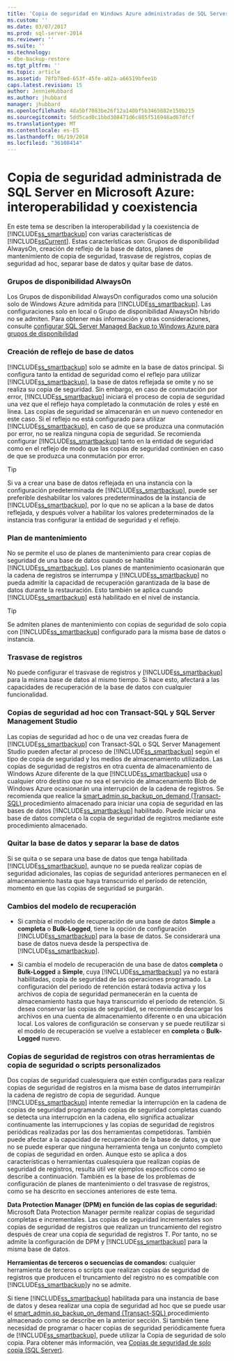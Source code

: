 ```yaml
---
title: 'Copia de seguridad en Windows Azure administradas de SQL Server: interoperabilidad y coexistencia | Documentos de Microsoft'
ms.custom: ''
ms.date: 03/07/2017
ms.prod: sql-server-2014
ms.reviewer: ''
ms.suite: ''
ms.technology:
- dbe-backup-restore
ms.tgt_pltfrm: ''
ms.topic: article
ms.assetid: 78fb78ed-653f-45fe-a02a-a66519bfee1b
caps.latest.revision: 15
author: JennieHubbard
ms.author: jhubbard
manager: jhubbard
ms.openlocfilehash: 4da5bf7083be26f12a140bf5b3465882e150b215
ms.sourcegitcommit: 5dd5cad0c1bbd308471d6c885f516948ad67dfcf
ms.translationtype: MT
ms.contentlocale: es-ES
ms.lasthandoff: 06/19/2018
ms.locfileid: "36108414"
---
```

# <a name="sql-server-managed-backup-to-windows-azure-interoperability-and-coexistence"></a>Copia de seguridad administrada de SQL Server en Microsoft Azure: interoperabilidad y coexistencia
  En este tema se describen la interoperabilidad y la coexistencia de [!INCLUDE[ss_smartbackup](../includes/ss-smartbackup-md.md)] con varias características de [!INCLUDE[ssCurrent](../includes/sscurrent-md.md)]. Estas características son: Grupos de disponibilidad AlwaysOn, creación de reflejo de la base de datos, planes de mantenimiento de copia de seguridad, trasvase de registros, copias de seguridad ad hoc, separar base de datos y quitar base de datos.  
  
### <a name="alwayson-availability-groups"></a>Grupos de disponibilidad AlwaysOn  
 Los Grupos de disponibilidad AlwaysOn configurados como una solución solo de Windows Azure admitida para [!INCLUDE[ss_smartbackup](../includes/ss-smartbackup-md.md)]. Las configuraciones solo en local o Grupo de disponibilidad AlwaysOn híbrido no se admiten. Para obtener más información y otras consideraciones, consulte [configurar SQL Server Managed Backup to Windows Azure para grupos de disponibilidad](../../2014/database-engine/setting-up-sql-server-managed-backup-to-windows-azure-for-availability-groups.md)  
  
### <a name="database-mirroring"></a>Creación de reflejo de base de datos  
 [!INCLUDE[ss_smartbackup](../includes/ss-smartbackup-md.md)] solo se admite en la base de datos principal. Si configura tanto la entidad de seguridad como el reflejo para utilizar [!INCLUDE[ss_smartbackup](../includes/ss-smartbackup-md.md)], la base de datos reflejada se omite y no se realiza su copia de seguridad. Sin embargo, en caso de conmutación por error, [!INCLUDE[ss_smartbackup](../includes/ss-smartbackup-md.md)] iniciará el proceso de copia de seguridad una vez que el reflejo haya completado la conmutación de roles y esté en línea. Las copias de seguridad se almacenarán en un nuevo contenedor en este caso. Si el reflejo no está configurado para utilizar [!INCLUDE[ss_smartbackup](../includes/ss-smartbackup-md.md)], en caso de que se produzca una conmutación por error, no se realiza ninguna copia de seguridad. Se recomienda configurar [!INCLUDE[ss_smartbackup](../includes/ss-smartbackup-md.md)] tanto en la entidad de seguridad como en el reflejo de modo que las copias de seguridad continúen en caso de que se produzca una conmutación por error.  
  
> [!TIP]  
>  Si va a crear una base de datos reflejada en una instancia con la configuración predeterminada de [!INCLUDE[ss_smartbackup](../includes/ss-smartbackup-md.md)], puede ser preferible deshabilitar los valores predeterminados de la instancia de [!INCLUDE[ss_smartbackup](../includes/ss-smartbackup-md.md)], por lo que no se aplican a la base de datos reflejada, y después volver a habilitar los valores predeterminados de la instancia tras configurar la entidad de seguridad y el reflejo.  
  
### <a name="maintenance-plan"></a>Plan de mantenimiento  
 No se permite el uso de planes de mantenimiento para crear copias de seguridad de una base de datos cuando se habilita [!INCLUDE[ss_smartbackup](../includes/ss-smartbackup-md.md)]. Los planes de mantenimiento ocasionarán que la cadena de registros se interrumpa y [!INCLUDE[ss_smartbackup](../includes/ss-smartbackup-md.md)] no pueda admitir la capacidad de recuperación garantizada de la base de datos durante la restauración. Esto también se aplica cuando [!INCLUDE[ss_smartbackup](../includes/ss-smartbackup-md.md)] está habilitado en el nivel de instancia.  
  
> [!TIP]  
>  Se admiten planes de mantenimiento con copias de seguridad de solo copia con [!INCLUDE[ss_smartbackup](../includes/ss-smartbackup-md.md)] configurado para la misma base de datos o instancia.  
  
### <a name="log-shipping"></a>Trasvase de registros  
 No puede configurar el trasvase de registros y [!INCLUDE[ss_smartbackup](../includes/ss-smartbackup-md.md)] para la misma base de datos al mismo tiempo. Si hace esto, afectará a las capacidades de recuperación de la base de datos con cualquier funcionalidad.  
  
### <a name="ad-hoc-backups-using-transact-sql-and-sql-server-management-studio"></a>Copias de seguridad ad hoc con Transact-SQL y SQL Server Management Studio  
 Las copias de seguridad ad hoc o de una vez creadas fuera de [!INCLUDE[ss_smartbackup](../includes/ss-smartbackup-md.md)] con Transact-SQL o SQL Server Management Studio pueden afectar al proceso de [!INCLUDE[ss_smartbackup](../includes/ss-smartbackup-md.md)] según el tipo de copia de seguridad y los medios de almacenamiento utilizados. Las copias de seguridad de registros en otra cuenta de almacenamiento de Windows Azure diferente de la que [!INCLUDE[ss_smartbackup](../includes/ss-smartbackup-md.md)] usa o cualquier otro destino que no sea el servicio de almacenamiento Blob de Windows Azure ocasionarán una interrupción de la cadena de registros. Se recomienda que realice la [smart_admin.sp_backup_on_demand &#40;Transact-SQL&#41; ](/sql/relational-databases/system-stored-procedures/managed-backup-sp-backup-on-demand-transact-sql) procedimiento almacenado para iniciar una copia de seguridad en las bases de datos [!INCLUDE[ss_smartbackup](../includes/ss-smartbackup-md.md)] habilitado. Puede iniciar una base de datos completa o la copia de seguridad de registros mediante este procedimiento almacenado.  
  
### <a name="drop-database-and-detach-database"></a>Quitar la base de datos y separar la base de datos  
 Si se quita o se separa una base de datos que tenga habilitada [!INCLUDE[ss_smartbackup](../includes/ss-smartbackup-md.md)], aunque no se pueda realizar copias de seguridad adicionales, las copias de seguridad anteriores permanecen en el almacenamiento hasta que haya transcurrido el período de retención, momento en que las copias de seguridad se purgarán.  
  
### <a name="changes-to-recovery-model"></a>Cambios del modelo de recuperación  
  
-   Si cambia el modelo de recuperación de una base de datos **Simple** a **completa** o **Bulk-Logged**, tiene la opción de configuración [!INCLUDE[ss_smartbackup](../includes/ss-smartbackup-md.md)] para la base de datos. Se considerará una base de datos nueva desde la perspectiva de [!INCLUDE[ss_smartbackup](../includes/ss-smartbackup-md.md)].  
  
-   Si cambia el modelo de recuperación de una base de datos **completa** o **Bulk-Logged** a **Simple**, cuya [!INCLUDE[ss_smartbackup](../includes/ss-smartbackup-md.md)] ya no estará habilitadas, copia de seguridad de las operaciones programado. La configuración del periodo de retención estará todavía activa y los archivos de copia de seguridad permanecerán en la cuenta de almacenamiento hasta que haya transcurrido el período de retención. Si desea conservar las copias de seguridad, se recomienda descargar los archivos en una cuenta de almacenamiento diferente o en una ubicación local. Los valores de configuración se conservan y se puede reutilizar si el modelo de recuperación se vuelve a establecer en **completa** o **Bulk-Logged** nuevo.  
  
### <a name="log-backups-using-other-backup-tools-or-custom-scripts"></a>Copias de seguridad de registros con otras herramientas de copia de seguridad o scripts personalizados  
 Dos copias de seguridad cualesquiera que estén configuradas para realizar copias de seguridad de registros en la misma base de datos interrumpirán la cadena de registro de copia de seguridad. Aunque [!INCLUDE[ss_smartbackup](../includes/ss-smartbackup-md.md)] intente remediar la interrupción en la cadena de copias de seguridad programando copias de seguridad completas cuando se detecta una interrupción en la cadena, ello significa actualizar continuamente las interrupciones y las copias de seguridad de registros periódicas realizadas por las dos herramientas competidoras. También puede afectar a la capacidad de recuperación de la base de datos, ya que no se puede esperar que ninguna herramienta tenga un conjunto completo de copias de seguridad en orden. Aunque esto se aplica a dos características o herramientas cualesquiera que realizan copias de seguridad de registros, resulta útil ver ejemplos específicos como se describe a continuación. También es la base de los problemas de configuración de planes de mantenimiento o del trasvase de registros, como se ha descrito en secciones anteriores de este tema.  
  
 **Data Protection Manager (DPM) en función de las copias de seguridad:** Microsoft Data Protection Manager permite realizar copias de seguridad completas e incrementales. Las copias de seguridad incrementales son copias de seguridad de registros que realizan un truncamiento del registro después de crear una copia de seguridad de registros T. Por tanto, no se admite la configuración de DPM y [!INCLUDE[ss_smartbackup](../includes/ss-smartbackup-md.md)] para la misma base de datos.  
  
 **Herramientas de terceros o secuencias de comandos:** cualquier herramienta de terceros o scripts que realizan copias de seguridad de registros que producen el truncamiento del registro no es compatible con [!INCLUDE[ss_smartbackup](../includes/ss-smartbackup-md.md)]y no se admite.  
  
 Si tiene [!INCLUDE[ss_smartbackup](../includes/ss-smartbackup-md.md)] habilitada para una instancia de base de datos y desea realizar una copia de seguridad ad hoc que se puede usar el [smart_admin.sp_backup_on_demand &#40;Transact-SQL&#41; ](/sql/relational-databases/system-stored-procedures/managed-backup-sp-backup-on-demand-transact-sql) procedimiento almacenado como se describe en la anterior sección. Si también tiene necesidad de programar o hacer copias de seguridad periódicamente fuera de [!INCLUDE[ss_smartbackup](../includes/ss-smartbackup-md.md)], puede utilizar la Copia de seguridad de solo copia.  Para obtener más información, vea [Copias de seguridad de solo copia &#40;SQL Server&#41;](../relational-databases/backup-restore/copy-only-backups-sql-server.md).  
  
  
